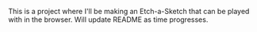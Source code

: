 This is a project where I'll be making an Etch-a-Sketch that can be played with in the browser. Will update README as time progresses.